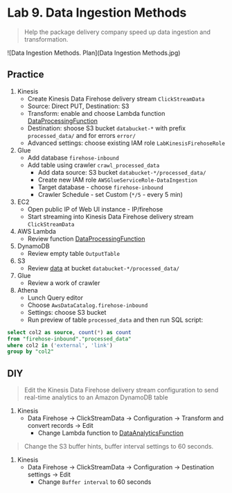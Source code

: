 # Lab 9. Data Ingestion Methods
> Help the package delivery company speed up data ingestion and transformation.

![Data Ingestion Methods. Plan](Data Ingestion Methods.jpg)

## Practice
1. Kinesis
   - Create Kinesis Data Firehose delivery stream `ClickStreamData` 
   - Source: Direct PUT, Destination: S3
   - Transform: enable and choose Lambda function [DataProcessingFunction](process_data.py)
   - Destination: shoose S3 bucket `databucket-*` with prefix `processed_data/` and for errors `error/`
   - Advanced settings: choose existing IAM role `LabKinesisFirehoseRole` 
2. Glue
   - Add database `firehose-inbound`
   - Add table using crawler `crawl_processed_data`
     - Add data source: S3 bucket `databucket-*/processed_data/`
     - Create new IAM role `AWSGlueServiceRole-DataIngestion`
     - Target database - choose `firehose-inbound`
     - Crawler Schedule - set Custom (`*/5` - every 5 min)
3. EC2
   - Open public IP of Web UI instance - IP/firehose
   - Start streaming into Kinesis Data Firehose delivery stream `ClickStreamData` 
4. AWS Lambda
   - Review function [DataProcessingFunction](process_data.py)
5. DynamoDB
   - Review empty table `OutputTable` 
6. S3
   - Review [data](ClickStreamData-1-2023-10-12-07-01-46-e176b602-265c-4f1f-99fb-297fef70d3cb) at bucket `databucket-*/processed_data/`
7. Glue
   - Review a work of crawler
8. Athena
   - Lunch Query editor
   - Choose `AwsDataCatalog.firehose-inbound`
   - Settings: choose S3 bucket
   - Run preview of table `processed_data` and then run SQL script:
   
```sql
select col2 as source, count(*) as count 
from "firehose-inbound"."processed_data"
where col2 in ('external', 'link')
group by "col2"
```

## DIY
> Edit the Kinesis Data Firehose delivery stream configuration to send real-time 
> analytics to an Amazon DynamoDB table

1. Kinesis 
   - Data Firehose -> ClickStreamData -> Configuration -> Transform and convert records -> Edit
     - Change Lambda function to [DataAnalyticsFunction](analytics.py)

> Change the S3 buffer hints, buffer interval settings to 60 seconds.

1. Kinesis 
   - Data Firehose -> ClickStreamData -> Configuration -> Destination settings -> Edit
     - Change `Buffer interval` to 60 seconds